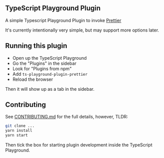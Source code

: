 ## TypeScript Playground Plugin

A simple Typescript Playground Plugin to invoke [Prettier](https://prettier.io/)

It's currently intentionally very simple, but may support more options later.

## Running this plugin

- Open up the TypeScript Playground
- Go the "Plugins" in the sidebar
- Look for "Plugins from npm"
- Add `ts-playground-plugin-prettier`
- Reload the browser

Then it will show up as a tab in the sidebar.

## Contributing

See [CONTRIBUTING.md](./CONTRIBUTING.md) for the full details, however, TLDR:

```sh
git clone ...
yarn install
yarn start
```

Then tick the box for starting plugin development inside the TypeScript Playground.
